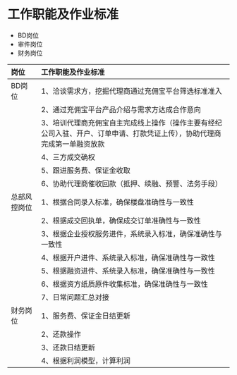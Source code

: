 # 工作职能及作业标准

* BD岗位
* 审件岗位
* 财务岗位

| 岗位 | 工作职能及作业标准 |
| :--- | :--- |
| BD岗位 | 1、洽谈需求方，挖掘代理商通过充佣宝平台筛选标准准入 |
|  | 2、通过充佣宝平台产品介绍与需求方达成合作意向 |
|  | 3、培训代理商充佣宝自主完成线上操作（操作主要有经纪公司入驻、开户、订单申请、打款凭证上传），协助代理商完成第一单融资放款 |
|  | 4、三方成交确权 |
|  | 5、跟进服务费、保证金收取 |
|  | 6、协助代理商催收回款（抵押、续融、预警、法务手段） |
| 总部风控岗位 | 1、根据合同录入标准，确保楼盘准确性与一致性 |
|  | 2、根据成交回执单，确保成交订单准确性与一致性 |
|  | 3、根据企业授权服务进件，系统录入标准，确保准确性与一致性 |
|  | 4、根据开户进件、系统录入标准，确保准确性与一致性 |
|  | 5、根据融资进件、系统录入标准，确保准确性与一致性 |
|  | 6、根据资方纸质原件收集标准，确保准确性与一致性 |
|  | 7、日常问题汇总对接 |
| 财务岗位 | 1、服务费、保证金日结更新 |
|  | 2、还款操作 |
|  | 3、还款日结更新 |
|  | 4、根据利润模型，计算利润 |



